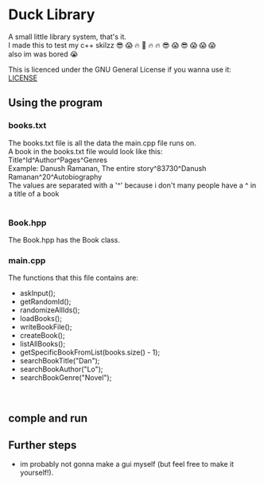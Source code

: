 # Duck Library

A small little library system, that's it. <br>
I made this to test my c++ skilzz :sunglasses: :scream: :fire: :100: :fire: :fire: :sunglasses: :scream: :sunglasses: :scream: :scream: :scream: <br>
also im was bored :sob:

This is licenced under the GNU General License if you wanna use it: [LICENSE](https://github.com/duck123acb/library-system/blob/main/LICENSE)

## Using the program
### books.txt
The books.txt file is all the data the main.cpp file runs on. <br>
A book in the books.txt file would look like this: Title^Id^Author^Pages^Genres <br>
Example: Danush Ramanan, The entire story^83730^Danush Ramanan^20^Autobiography <br>
The values are separated with a '^' because i don't many people have a ^ in a title of a book <br>
<br>

### Book.hpp
The Book.hpp has the Book class.
<br>

### main.cpp
The functions that this file contains are: <br>
- askInput();
- getRandomId();
- randomizeAllIds();
- loadBooks();
- writeBookFile();
- createBook();
- listAllBooks();
- getSpecificBookFromList(books.size() - 1);
- searchBookTitle("Dan");
- searchBookAuthor("Lo");
- searchBookGenre("Novel");
<br>

## comple and run

## Further steps
- im probably not gonna make a gui myself (but feel free to make it yourself!).
